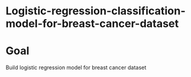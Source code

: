 # Logistic-regression-classification-model-for-breast-cancer-dataset


# Goal

Build logistic regression model for breast cancer dataset




